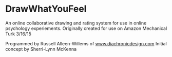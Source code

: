 # DrawWhatYouFeel
An online collaborative drawing and rating system for use in online psychology experiements.
Originally created for use on Amazon Mechanical Turk
3/16/15

Programmed by Russell Alleen-Willems of www.diachronicdesign.com
Initial concept by Sherri-Lynn McKenna

